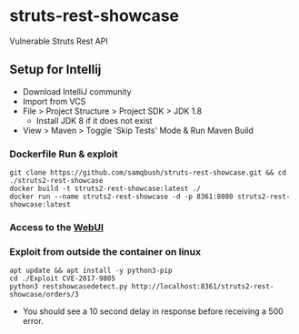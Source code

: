 # struts-rest-showcase
Vulnerable Struts Rest API

## Setup for Intellij
* Download IntelliJ community
* Import from VCS
* File > Project Structure > Project SDK > JDK 1.8
    * Install JDK 8 if it does not exist
* View > Maven > Toggle 'Skip Tests' Mode & Run Maven Build

### Dockerfile Run & exploit
```
git clone https://github.com/samqbush/struts-rest-showcase.git && cd ./struts2-rest-showcase
docker build -t struts2-rest-showcase:latest ./
docker run --name struts2-rest-showcase -d -p 8361:8080 struts2-rest-showcase:latest
```
### Access to the [WebUI](http://localhost:8361/struts2-rest-showcase/orders)

### Exploit from outside the container on linux
```
apt update && apt install -y python3-pip
cd ./Exploit CVE-2017-9805
python3 restshowcasedetect.py http://localhost:8361/struts2-rest-showcase/orders/3
```
* You should see a 10 second delay in response before receiving a 500 error.

